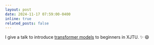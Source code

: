 ```yaml
---
layout: post
date: 2024-11-17 07:59:00-0400
inline: true
related_posts: false
---
```


I give a talk to introduce [transformer models](https://zhuanlan.zhihu.com/p/7264138497) to beginners in XJTU. :sparkles: :smile:
